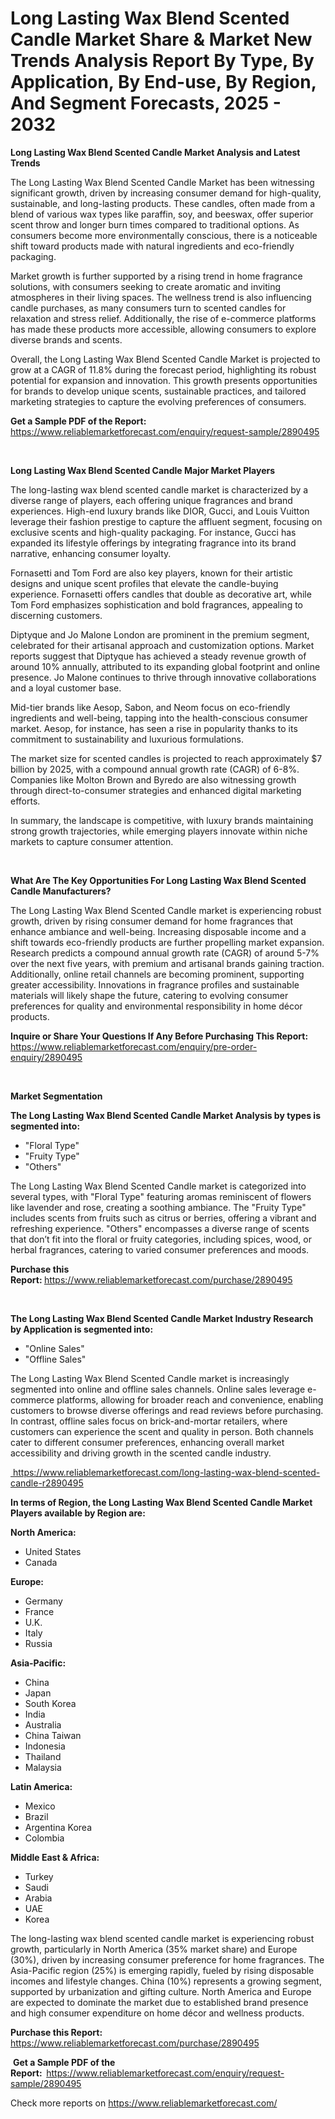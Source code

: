 <p><h1>Long Lasting Wax Blend Scented Candle Market Share & Market New Trends Analysis Report By Type, By Application, By End-use, By Region, And Segment Forecasts, 2025 - 2032</h1></p><p><strong>Long Lasting Wax Blend Scented Candle Market Analysis and Latest Trends</strong></p>
<p><p>The Long Lasting Wax Blend Scented Candle Market has been witnessing significant growth, driven by increasing consumer demand for high-quality, sustainable, and long-lasting products. These candles, often made from a blend of various wax types like paraffin, soy, and beeswax, offer superior scent throw and longer burn times compared to traditional options. As consumers become more environmentally conscious, there is a noticeable shift toward products made with natural ingredients and eco-friendly packaging.</p><p>Market growth is further supported by a rising trend in home fragrance solutions, with consumers seeking to create aromatic and inviting atmospheres in their living spaces. The wellness trend is also influencing candle purchases, as many consumers turn to scented candles for relaxation and stress relief. Additionally, the rise of e-commerce platforms has made these products more accessible, allowing consumers to explore diverse brands and scents.</p><p>Overall, the Long Lasting Wax Blend Scented Candle Market is projected to grow at a CAGR of 11.8% during the forecast period, highlighting its robust potential for expansion and innovation. This growth presents opportunities for brands to develop unique scents, sustainable practices, and tailored marketing strategies to capture the evolving preferences of consumers.</p></p>
<p><strong>Get a Sample PDF of the Report:&nbsp;</strong> <a href="https://www.reliablemarketforecast.com/enquiry/request-sample/2890495?utm_campaign=3503&utm_medium=2&utm_source=Github&utm_content=ia&utm_term=14032025&utm_id=long-lasting-wax-blend-scented-candle">https://www.reliablemarketforecast.com/enquiry/request-sample/2890495</a></p>
<p>&nbsp;</p>
<p><strong>Long Lasting Wax Blend Scented Candle Major Market Players</strong></p>
<p><p>The long-lasting wax blend scented candle market is characterized by a diverse range of players, each offering unique fragrances and brand experiences. High-end luxury brands like DIOR, Gucci, and Louis Vuitton leverage their fashion prestige to capture the affluent segment, focusing on exclusive scents and high-quality packaging. For instance, Gucci has expanded its lifestyle offerings by integrating fragrance into its brand narrative, enhancing consumer loyalty. </p><p>Fornasetti and Tom Ford are also key players, known for their artistic designs and unique scent profiles that elevate the candle-buying experience. Fornasetti offers candles that double as decorative art, while Tom Ford emphasizes sophistication and bold fragrances, appealing to discerning customers.</p><p>Diptyque and Jo Malone London are prominent in the premium segment, celebrated for their artisanal approach and customization options. Market reports suggest that Diptyque has achieved a steady revenue growth of around 10% annually, attributed to its expanding global footprint and online presence. Jo Malone continues to thrive through innovative collaborations and a loyal customer base.</p><p>Mid-tier brands like Aesop, Sabon, and Neom focus on eco-friendly ingredients and well-being, tapping into the health-conscious consumer market. Aesop, for instance, has seen a rise in popularity thanks to its commitment to sustainability and luxurious formulations.</p><p>The market size for scented candles is projected to reach approximately $7 billion by 2025, with a compound annual growth rate (CAGR) of 6-8%. Companies like Molton Brown and Byredo are also witnessing growth through direct-to-consumer strategies and enhanced digital marketing efforts.</p><p>In summary, the landscape is competitive, with luxury brands maintaining strong growth trajectories, while emerging players innovate within niche markets to capture consumer attention.</p></p>
<p>&nbsp;</p>
<p><strong>What Are The Key Opportunities For Long Lasting Wax Blend Scented Candle Manufacturers?</strong></p>
<p><p>The Long Lasting Wax Blend Scented Candle market is experiencing robust growth, driven by rising consumer demand for home fragrances that enhance ambiance and well-being. Increasing disposable income and a shift towards eco-friendly products are further propelling market expansion. Research predicts a compound annual growth rate (CAGR) of around 5-7% over the next five years, with premium and artisanal brands gaining traction. Additionally, online retail channels are becoming prominent, supporting greater accessibility. Innovations in fragrance profiles and sustainable materials will likely shape the future, catering to evolving consumer preferences for quality and environmental responsibility in home décor products.</p></p>
<p><strong>Inquire or Share Your Questions If Any Before Purchasing This Report:</strong> <a href="https://www.reliablemarketforecast.com/enquiry/pre-order-enquiry/2890495?utm_campaign=3503&utm_medium=2&utm_source=Github&utm_content=ia&utm_term=14032025&utm_id=long-lasting-wax-blend-scented-candle">https://www.reliablemarketforecast.com/enquiry/pre-order-enquiry/2890495</a></p>
<p>&nbsp;</p>
<p><strong>Market Segmentation</strong></p>
<p><strong>The Long Lasting Wax Blend Scented Candle Market Analysis by types is segmented into:</strong></p>
<p><ul><li>"Floral Type"</li><li>"Fruity Type"</li><li>"Others"</li></ul></p>
<p><p>The Long Lasting Wax Blend Scented Candle market is categorized into several types, with "Floral Type" featuring aromas reminiscent of flowers like lavender and rose, creating a soothing ambiance. The "Fruity Type" includes scents from fruits such as citrus or berries, offering a vibrant and refreshing experience. "Others" encompasses a diverse range of scents that don’t fit into the floral or fruity categories, including spices, wood, or herbal fragrances, catering to varied consumer preferences and moods.</p></p>
<p><strong>Purchase this Report:&nbsp;</strong><a href="https://www.reliablemarketforecast.com/purchase/2890495?utm_campaign=3503&utm_medium=2&utm_source=Github&utm_content=ia&utm_term=14032025&utm_id=long-lasting-wax-blend-scented-candle">https://www.reliablemarketforecast.com/purchase/2890495</a></p>
<p>&nbsp;</p>
<p><strong>The Long Lasting Wax Blend Scented Candle Market Industry Research by Application is segmented into:</strong></p>
<p><ul><li>"Online Sales"</li><li>"Offline Sales"</li></ul></p>
<p><p>The Long Lasting Wax Blend Scented Candle market is increasingly segmented into online and offline sales channels. Online sales leverage e-commerce platforms, allowing for broader reach and convenience, enabling customers to browse diverse offerings and read reviews before purchasing. In contrast, offline sales focus on brick-and-mortar retailers, where customers can experience the scent and quality in person. Both channels cater to different consumer preferences, enhancing overall market accessibility and driving growth in the scented candle industry.</p></p>
<p><a href="https://www.reliablemarketforecast.com/long-lasting-wax-blend-scented-candle-r2890495?utm_campaign=3503&utm_medium=2&utm_source=Github&utm_content=ia&utm_term=14032025&utm_id=long-lasting-wax-blend-scented-candle">&nbsp;https://www.reliablemarketforecast.com/long-lasting-wax-blend-scented-candle-r2890495</a></p>
<p><strong>In terms of Region, the Long Lasting Wax Blend Scented Candle Market Players available by Region are:</strong></p>
<p>
    <p> <strong> North America: </strong>
        <ul>
            <li>United States</li>
            <li>Canada</li>
        </ul>
        </p> 
    <p> <strong> Europe: </strong>
        <ul>
            <li>Germany</li>
            <li>France</li>
            <li>U.K.</li>
            <li>Italy</li>
            <li>Russia</li>
        </ul>
        </p> 
    <p> <strong> Asia-Pacific: </strong>
        <ul>
            <li>China</li>
            <li>Japan</li>
            <li>South Korea</li>
            <li>India</li>
            <li>Australia</li>
            <li>China Taiwan</li>
            <li>Indonesia</li>
            <li>Thailand</li>
            <li>Malaysia</li>
        </ul>
        </p> 
    <p> <strong> Latin America: </strong>
        <ul>
            <li>Mexico</li>
            <li>Brazil</li>
            <li>Argentina Korea</li>
            <li>Colombia</li>
        </ul>
        </p> 
    <p> <strong> Middle East & Africa: </strong>
        <ul>
            <li>Turkey</li>
            <li>Saudi</li>
            <li>Arabia</li>
            <li>UAE</li>
            <li>Korea</li>
        </ul>
    </p>
    </p>
<p><p>The long-lasting wax blend scented candle market is experiencing robust growth, particularly in North America (35% market share) and Europe (30%), driven by increasing consumer preference for home fragrances. The Asia-Pacific region (25%) is emerging rapidly, fueled by rising disposable incomes and lifestyle changes. China (10%) represents a growing segment, supported by urbanization and gifting culture. North America and Europe are expected to dominate the market due to established brand presence and high consumer expenditure on home décor and wellness products.</p></p>
<p><strong>Purchase this Report: </strong><a href="https://www.reliablemarketforecast.com/purchase/2890495?utm_campaign=3503&utm_medium=2&utm_source=Github&utm_content=ia&utm_term=14032025&utm_id=long-lasting-wax-blend-scented-candle">https://www.reliablemarketforecast.com/purchase/2890495</a></p>
<p>&nbsp;<strong>Get a Sample PDF of the Report:&nbsp;&nbsp;</strong><a href="https://www.reliablemarketforecast.com/enquiry/request-sample/2890495?utm_campaign=3503&utm_medium=2&utm_source=Github&utm_content=ia&utm_term=14032025&utm_id=long-lasting-wax-blend-scented-candle">https://www.reliablemarketforecast.com/enquiry/request-sample/2890495</a></p>
<p><strong></strong></p>
<p>Check more reports on <a href="https://www.reliablemarketforecast.com/?utm_campaign=3503&utm_medium=2&utm_source=Github&utm_content=ia&utm_term=14032025&utm_id=long-lasting-wax-blend-scented-candle">https://www.reliablemarketforecast.com/</a></p>
